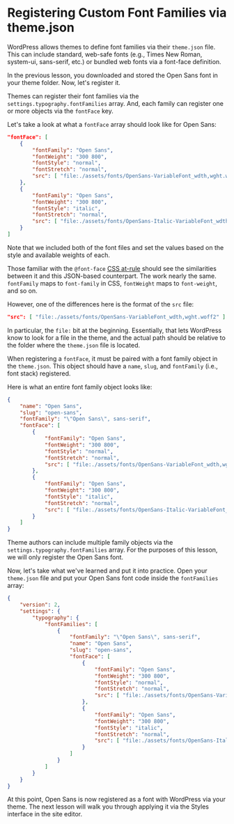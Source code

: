 # Registering Custom Font Families via theme.json

WordPress allows themes to define font families via their `theme.json` file.  This can include standard, web-safe fonts (e.g., Times New Roman, system-ui, sans-serif, etc.) or bundled web fonts via a font-face definition.

In the previous lesson, you downloaded and stored the Open Sans font in your theme folder.  Now, let's register it.

Themes can register their font families via the `settings.typography.fontFamilies` array.  And, each family can register one or more objects via the `fontFace` key.  

Let's take a look at what a `fontFace` array should look like for Open Sans:

```json
"fontFace": [
	{
		"fontFamily": "Open Sans",
		"fontWeight": "300 800",
		"fontStyle": "normal",
		"fontStretch": "normal",
		"src": [ "file:./assets/fonts/OpenSans-VariableFont_wdth,wght.woff2" ]
	},
	{
		"fontFamily": "Open Sans",
		"fontWeight": "300 800",
		"fontStyle": "italic",
		"fontStretch": "normal",
		"src": [ "file:./assets/fonts/OpenSans-Italic-VariableFont_wdth,wght.woff2" ]
	}
]
```

Note that we included both of the font files and set the values based on the style and available weights of each.

Those familiar with the `@font-face` [CSS at-rule](https://developer.mozilla.org/en-US/docs/Web/CSS/@font-face) should see the similarities between it and this JSON-based counterpart.  The work nearly the same.  `fontFamily` maps to `font-family` in CSS, `fontWeight` maps to `font-weight`, and so on.

However, one of the differences here is the format of the `src` file:

```json
"src": [ "file:./assets/fonts/OpenSans-VariableFont_wdth,wght.woff2" ]
```

In particular, the `file:` bit at the beginning.  Essentially, that lets WordPress know to look for a file in the theme, and the actual path should be relative to the folder where the `theme.json` file is located.

When registering a `fontFace`, it must be paired with a font family object in the `theme.json`.  This object should have a `name`, `slug`, and `fontFamily` (i.e., font stack) registered.

Here is what an entire font family object looks like:

```json
{
	"name": "Open Sans",
	"slug": "open-sans",
	"fontFamily": "\"Open Sans\", sans-serif",
	"fontFace": [
		{
			"fontFamily": "Open Sans",
			"fontWeight": "300 800",
			"fontStyle": "normal",
			"fontStretch": "normal",
			"src": [ "file:./assets/fonts/OpenSans-VariableFont_wdth,wght.woff2" ]
		},
		{
			"fontFamily": "Open Sans",
			"fontWeight": "300 800",
			"fontStyle": "italic",
			"fontStretch": "normal",
			"src": [ "file:./assets/fonts/OpenSans-Italic-VariableFont_wdth,wght.woff2" ]
		}
	]
}
```

Theme authors can include multiple family objects via the `settings.typography.fontFamilies` array.  For the purposes of this lesson, we will only register the Open Sans font.

Now, let's take what we've learned and put it into practice.  Open your `theme.json` file and put your Open Sans font code inside the `fontFamilies` array:

```json
{
	"version": 2,
	"settings": {
		"typography": {
			"fontFamilies": [
				{
					"fontFamily": "\"Open Sans\", sans-serif",
					"name": "Open Sans",
					"slug": "open-sans",
					"fontFace": [
						{
							"fontFamily": "Open Sans",
							"fontWeight": "300 800",
							"fontStyle": "normal",
							"fontStretch": "normal",
							"src": [ "file:./assets/fonts/OpenSans-VariableFont_wdth,wght.woff2" ]
						},
						{
							"fontFamily": "Open Sans",
							"fontWeight": "300 800",
							"fontStyle": "italic",
							"fontStretch": "normal",
							"src": [ "file:./assets/fonts/OpenSans-Italic-VariableFont_wdth,wght.woff2" ]
						}
					]
				}
			]
		}
	}
}
```

At this point, Open Sans is now registered as a font with WordPress via your theme.  The next lesson will walk you through applying it via the Styles interface in the site editor.
